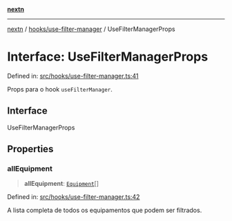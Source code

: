 [**nextn**](../../../README.md)

***

[nextn](../../../modules.md) / [hooks/use-filter-manager](../README.md) / UseFilterManagerProps

# Interface: UseFilterManagerProps

Defined in: [src/hooks/use-filter-manager.ts:41](https://github.com/Dicommunitas/ThreeJS_Terminal_3D/blob/c2331e405b00973e4f5e87258cdaf1d7c733b058/src/hooks/use-filter-manager.ts#L41)

Props para o hook `useFilterManager`.

## Interface

UseFilterManagerProps

## Properties

### allEquipment

> **allEquipment**: [`Equipment`](../../../lib/types/interfaces/Equipment.md)[]

Defined in: [src/hooks/use-filter-manager.ts:42](https://github.com/Dicommunitas/ThreeJS_Terminal_3D/blob/c2331e405b00973e4f5e87258cdaf1d7c733b058/src/hooks/use-filter-manager.ts#L42)

A lista completa de todos os equipamentos que podem ser filtrados.

